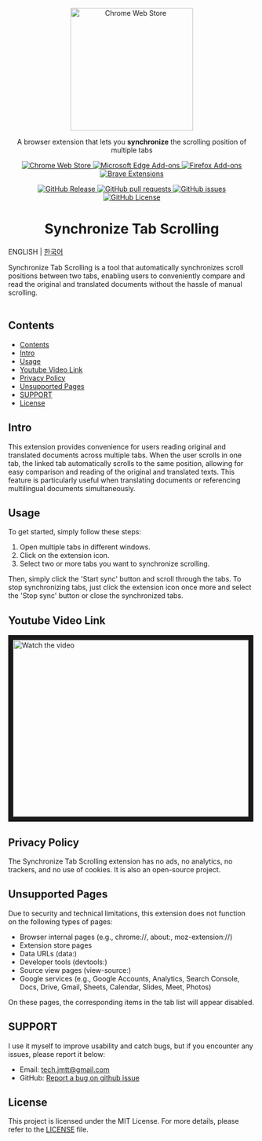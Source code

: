 <p align="center">
  <a href="https://chromewebstore.google.com/detail/synchronize-tab-scrolling/phceoocamipnafpgnchbfhkdlbleeafc" target="_blank" rel="noreferrer noopener">
    <img width="250" src="https://github.com/jaem1n207/synchronize-tab-scrolling/assets/50766847/ec9b53f7-b8b7-46fe-9b0f-bf08b38cb940" alt="Chrome Web Store" />
  <a />
</p>
<p align="center">A browser extension that lets you <strong>synchronize</strong> the scrolling position of multiple tabs</p>
<p align="center">
  <a rel="noreferrer noopener" target="_blank" href="https://chromewebstore.google.com/detail/synchronize-tab-scrolling/phceoocamipnafpgnchbfhkdlbleeafc">
    <img alt="Chrome Web Store" src="https://img.shields.io/badge/CHROME-4285F4?style=for-the-badge&logo=GoogleChrome&logoColor=white">
  </a>
  <a rel="noreferrer noopener" target="_blank" href="https://microsoftedge.microsoft.com/addons/detail/synchronize-tab-scrolling/jonclaakmpjodjggkadldgkapccdofnn">
    <img alt="Microsoft Edge Add-ons" src="https://img.shields.io/badge/Edge-0078D7?style=for-the-badge&logo=Microsoft-edge&logoColor=white">
  </a>
  <a rel="noreferrer noopener" target="_blank" href="https://addons.mozilla.org/firefox/addon/synchronize-tab-scrolling">
    <img alt="Firefox Add-ons" src="https://img.shields.io/badge/Firefox-FF7139?style=for-the-badge&logo=Firefox-Browser&logoColor=white">
  </a>
  <a rel="noreferrer noopener" target="_blank" href="https://chromewebstore.google.com/detail/synchronize-tab-scrolling/phceoocamipnafpgnchbfhkdlbleeafc">
    <img alt="Brave Extensions" src="https://img.shields.io/badge/Brave-FB542B?style=for-the-badge&logo=Brave&logoColor=white">
  </a>
</p>
<p align="center">
  <a href="https://github.com/jaem1n207/synchronize-tab-scrolling/releases">
    <img alt="GitHub Release" src="https://img.shields.io/github/v/release/jaem1n207/synchronize-tab-scrolling?include_prereleases&sort=semver&display_name=release&style=for-the-badge&logo=semanticrelease&logoColor=white&color=%236096B4">
  </a>
  <a href="https://github.com/jaem1n207/synchronize-tab-scrolling/pulls">
    <img alt="GitHub pull requests" src="https://img.shields.io/github/issues-pr/jaem1n207/synchronize-tab-scrolling?style=for-the-badge&logo=github&logoColor=white&color=%236096B4">
  </a>
  <a href="https://github.com/jaem1n207/synchronize-tab-scrolling/issues">
    <img alt="GitHub issues" src="https://img.shields.io/github/issues/jaem1n207/synchronize-tab-scrolling?style=for-the-badge&logo=github&logoColor=white&color=%236096B4">
  </a>
  <a href="https://github.com/jaem1n207/synchronize-tab-scrolling/blob/main/LICENSE">
    <img alt="GitHub License" src="https://img.shields.io/github/license/jaem1n207/synchronize-tab-scrolling?style=for-the-badge&logoColor=white&color=%236096B4">
  </a>
</p>
<h1 align="center">Synchronize Tab Scrolling</h2>

ENGLISH | [한국어](./README-ko_kr.md)

Synchronize Tab Scrolling is a tool that automatically synchronizes scroll positions between two tabs, enabling users to conveniently compare and read the original and translated documents without the hassle of manual scrolling.
<br />
<br />

## Contents

- [Contents](#contents)
- [Intro](#intro)
- [Usage](#usage)
- [Youtube Video Link](#youtube-video-link)
- [Privacy Policy](#privacy-policy)
- [Unsupported Pages](#unsupported-pages)
- [SUPPORT](#support)
- [License](#license)

## Intro

This extension provides convenience for users reading original and translated documents across multiple tabs.
When the user scrolls in one tab, the linked tab automatically scrolls to the same position, allowing for easy comparison and reading of the original and translated texts.
This feature is particularly useful when translating documents or referencing multilingual documents simultaneously.

## Usage

To get started, simply follow these steps:

1. Open multiple tabs in different windows.
2. Click on the extension icon.
3. Select two or more tabs you want to synchronize scrolling.

Then, simply click the 'Start sync' button and scroll through the tabs. To stop synchronizing tabs, just click the extension icon once more and select the 'Stop sync' button or close the synchronized tabs.

## Youtube Video Link

<a target="_blank" rel="noreferrer noopener" href="https://www.youtube.com/watch?v=DxFYu6XHGJY&ab_channel=%EC%9D%B4%EC%9E%AC%EB%AF%BC">
 <img src="https://img.youtube.com/vi/DxFYu6XHGJY/0.jpg" alt="Watch the video" width="480" height="360" border="10" title="Synchronize Tab Scrolling Promotion - Click to Watch!" />
</a>

## Privacy Policy

The Synchronize Tab Scrolling extension has no ads, no analytics, no trackers, and no use of cookies. It is also an open-source project.

## Unsupported Pages

Due to security and technical limitations, this extension does not function on the following types of pages:

- Browser internal pages (e.g., chrome://, about:, moz-extension://)
- Extension store pages
- Data URLs (data:)
- Developer tools (devtools:)
- Source view pages (view-source:)
- Google services (e.g., Google Accounts, Analytics, Search Console, Docs, Drive, Gmail, Sheets, Calendar, Slides, Meet, Photos)

On these pages, the corresponding items in the tab list will appear disabled.

## SUPPORT

I use it myself to improve usability and catch bugs, but if you encounter any issues, please report it below:

- Email: <a href="mailto:tech.jmtt@gmail.com">tech.jmtt@gmail.com</a>
- GitHub: <a href="https://github.com/jaem1n207/synchronize-tab-scrolling/issues/new?title=%3CSUMMARIZE%20THE%20PROBLEM%3E&labels=bug&assignees=jaem1n207" title="report bug">Report a bug on github issue</a>

## License

This project is licensed under the MIT License. For more details, please refer to the [LICENSE](./LICENSE) file.
